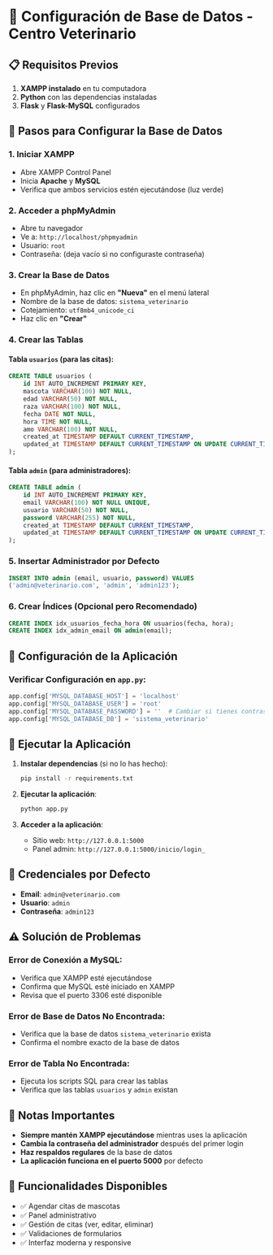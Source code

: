 # 🏥 Configuración de Base de Datos - Centro Veterinario

## 📋 Requisitos Previos

1. **XAMPP instalado** en tu computadora
2. **Python** con las dependencias instaladas
3. **Flask** y **Flask-MySQL** configurados

## 🚀 Pasos para Configurar la Base de Datos

### 1. **Iniciar XAMPP**
- Abre XAMPP Control Panel
- Inicia **Apache** y **MySQL**
- Verifica que ambos servicios estén ejecutándose (luz verde)

### 2. **Acceder a phpMyAdmin**
- Abre tu navegador
- Ve a: `http://localhost/phpmyadmin`
- Usuario: `root`
- Contraseña: (deja vacío si no configuraste contraseña)

### 3. **Crear la Base de Datos**
- En phpMyAdmin, haz clic en **"Nueva"** en el menú lateral
- Nombre de la base de datos: `sistema_veterinario`
- Cotejamiento: `utf8mb4_unicode_ci`
- Haz clic en **"Crear"**

### 4. **Crear las Tablas**

#### Tabla `usuarios` (para las citas):
```sql
CREATE TABLE usuarios (
    id INT AUTO_INCREMENT PRIMARY KEY,
    mascota VARCHAR(100) NOT NULL,
    edad VARCHAR(50) NOT NULL,
    raza VARCHAR(100) NOT NULL,
    fecha DATE NOT NULL,
    hora TIME NOT NULL,
    amo VARCHAR(100) NOT NULL,
    created_at TIMESTAMP DEFAULT CURRENT_TIMESTAMP,
    updated_at TIMESTAMP DEFAULT CURRENT_TIMESTAMP ON UPDATE CURRENT_TIMESTAMP
);
```

#### Tabla `admin` (para administradores):
```sql
CREATE TABLE admin (
    id INT AUTO_INCREMENT PRIMARY KEY,
    email VARCHAR(100) NOT NULL UNIQUE,
    usuario VARCHAR(50) NOT NULL,
    password VARCHAR(255) NOT NULL,
    created_at TIMESTAMP DEFAULT CURRENT_TIMESTAMP,
    updated_at TIMESTAMP DEFAULT CURRENT_TIMESTAMP ON UPDATE CURRENT_TIMESTAMP
);
```

### 5. **Insertar Administrador por Defecto**
```sql
INSERT INTO admin (email, usuario, password) VALUES 
('admin@veterinario.com', 'admin', 'admin123');
```

### 6. **Crear Índices (Opcional pero Recomendado)**
```sql
CREATE INDEX idx_usuarios_fecha_hora ON usuarios(fecha, hora);
CREATE INDEX idx_admin_email ON admin(email);
```

## 🔧 Configuración de la Aplicación

### Verificar Configuración en `app.py`:
```python
app.config['MYSQL_DATABASE_HOST'] = 'localhost'
app.config['MYSQL_DATABASE_USER'] = 'root'
app.config['MYSQL_DATABASE_PASSWORD'] = ''  # Cambiar si tienes contraseña
app.config['MYSQL_DATABASE_DB'] = 'sistema_veterinario'
```

## 🚀 Ejecutar la Aplicación

1. **Instalar dependencias** (si no lo has hecho):
   ```bash
   pip install -r requirements.txt
   ```

2. **Ejecutar la aplicación**:
   ```bash
   python app.py
   ```

3. **Acceder a la aplicación**:
   - Sitio web: `http://127.0.0.1:5000`
   - Panel admin: `http://127.0.0.1:5000/inicio/login_`

## 🔑 Credenciales por Defecto

- **Email**: `admin@veterinario.com`
- **Usuario**: `admin`
- **Contraseña**: `admin123`

## ⚠️ Solución de Problemas

### Error de Conexión a MySQL:
- Verifica que XAMPP esté ejecutándose
- Confirma que MySQL esté iniciado en XAMPP
- Revisa que el puerto 3306 esté disponible

### Error de Base de Datos No Encontrada:
- Verifica que la base de datos `sistema_veterinario` exista
- Confirma el nombre exacto de la base de datos

### Error de Tabla No Encontrada:
- Ejecuta los scripts SQL para crear las tablas
- Verifica que las tablas `usuarios` y `admin` existan

## 📝 Notas Importantes

- **Siempre mantén XAMPP ejecutándose** mientras uses la aplicación
- **Cambia la contraseña del administrador** después del primer login
- **Haz respaldos regulares** de la base de datos
- **La aplicación funciona en el puerto 5000** por defecto

## 🎯 Funcionalidades Disponibles

- ✅ Agendar citas de mascotas
- ✅ Panel administrativo
- ✅ Gestión de citas (ver, editar, eliminar)
- ✅ Validaciones de formularios
- ✅ Interfaz moderna y responsive 